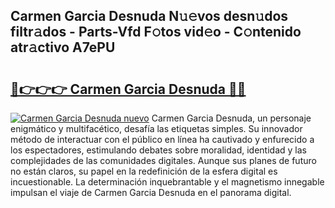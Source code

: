 ## Carmen Garcia Desnuda N𝚞𝚎vos desn𝚞dos filtr𝚊dos - Parts-Vfd F𝚘tos vid𝚎o - C𝚘ntenido atr𝚊ctivo A7ePU

# <h2><a href="http://mb9ux41.tromn.icu/?c=Carmen+Garcia+Desnuda">🔗👉👉👉 Carmen Garcia Desnuda 🔗🔗</a></h2>

[![Carmen Garcia Desnuda nuevo](https://i.imgur.com/pEAQMta.gif)](http://mb9ux41.tromn.icu/?c=Carmen+Garcia+Desnuda)
Carmen Garcia Desnuda, un personaje enigmático y multifacético, desafía las etiquetas simples. Su innovador método de interactuar con el público en línea ha cautivado y enfurecido a los espectadores, estimulando debates sobre moralidad, identidad y las complejidades de las comunidades digitales. Aunque sus planes de futuro no están claros, su papel en la redefinición de la esfera digital es incuestionable. La determinación inquebrantable y el magnetismo innegable impulsan el viaje de Carmen Garcia Desnuda en el panorama digital.
